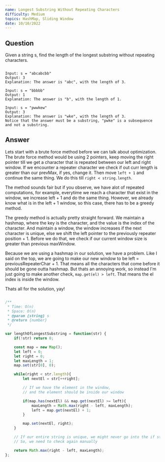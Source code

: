 ```yaml
---
name: Longest Substring Without Repeating Characters
difficulty: Medium
topics: HashMap, Sliding Window
date: 10/10/2022
---
```


## Question

Given a string s, find the length of the longest substring without repeating characters.

```txt:examples showLineNumbers

Input: s = "abcabcbb"
Output: 3
Explanation: The answer is "abc", with the length of 3.

Input: s = "bbbbb"
Output: 1
Explanation: The answer is "b", with the length of 1.

Input: s = "pwwkew"
Output: 3
Explanation: The answer is "wke", with the length of 3.
Notice that the answer must be a substring, "pwke" is a subsequence and not a substring.

```

## Answer

Lets start with a brute force method before we can talk about optimization.
The brute force method would be using 2 pointers, keep moving the right pointer till we get a character that is repeated between our left and right window.
If we encounter a repeater character we check if out curr length is greater than our prevMax, if yes, change it.
Then move `left + 1` and continue the same thing. We do this till `right < string.length`.

The method sounds fair but if you observe, we have alot of repeated computations, for example, everytime we reach a character that exist in the window, we increase left + 1 and do the same thing.
However, we already know what is in the left + 1 window, so this case, there has to be a greedy method.

The greedy method is actually pretty straight forward.
We maintain a hashmap, where the key is the character, and the value is the index of the character.
And maintain a window, the window increases if the next character is unique, else we shift the left pointer to the previously repeater position + 1.
Before we do that, we check if our current window size is greater than previous maxWindow.

Because we are using a hashmap in our solution, we have a problem.
Like I said on the top, we are going to make our new window to be left = previousRepeaterChar + 1.
That means all the characters that come before it should be gone outta hashmap. But thats an annoying work, so instead I'm just going to make another check, `map.get(el) > left`.
That means the el index is inside the window.

Thats all for the solution, yay!

```js:solution.js showLineNumbers

/**
 * Time: O(n)
 * Space: O(n)
 * @param {string} s
 * @return {number}
 */

var lengthOfLongestSubstring = function(str) {
    if(!str) return 0;

    const map = new Map();
    let left = 0;
    let right = 0;
    let maxLength = 1;
    map.set(str[0], 0);

    while(right < str.length){
        let nextEl = str[++right];

        // If we have the element in the window,
        // and the element should be inside our window

        if(map.has(nextEl) && map.get(nextEl) >= left){
            maxLength = Math.max(right - left, maxLength);
            left = map.get(nextEl) + 1;
        }

        map.set(nextEl, right);
    }

    // If our entire string is unique, we might never go into the if statement inside the loop
    // So, we need to check again manually

    return Math.max(right - left, maxLength);
};

```
